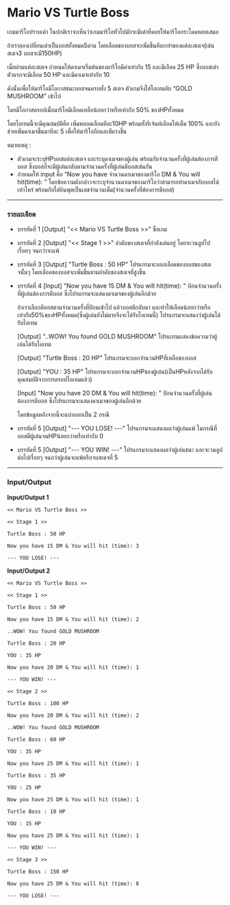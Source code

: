 # Mario VS Turtle Boss
เกมมาริโอปราบเต่า ในปกติเราจะเห็นว่าเกมมาริโอทั่วไปมักจะมีเต่าที่คอยให้มาริโอกระโดดหลบเสมอ

ถ้าเราลองเปลี่ยนเต่าเป็นบอสทั้งหมด5ด่าน โดยเลือดของบอสจะเพิ่มขึ้นทีละเท่าของแต่ละสเตจ(เช่น สเตจ3 บอสจะมี150HP)

เมื่อผ่านแต่ละสเตจ กำหนดให้ดาเมจเริ่มต้นของมาริโอมีค่าเท่ากับ 15 และมีเลือด 25 HP ซึ่งบอสเต่าตัวแรกจะมีเลือด 50 HP และมีดาเมจเท่ากับ 10

ดังนั้นเพื่อให้มาริโอมีโอกาสชนะบอสจนครบทั้ง 5 สเตจ ตัวเกมจึงใส่ไอเทมลับ “GOLD MUSHROOM” เข้าไป

โดยมีโอกาสดรอปเมื่อมาริโอมีเลือดเหลือน้อยกว่าหรือเท่ากับ 50% ของHPทั้งหมด

โดยไอเทมนี้จะมีคุณสมบัติคือ เพิ่มหลอดเลือดทีละ10HP พร้อมทั้งรีเจ้นท์เลือดให้เต็ม 100% และยังช่วยเพิ่มดาเมจขึ้นมาทีละ 5 เพื่อให้มาริโอถึกและตีแรงขึ้น

หมายเหตุ :

- ตัวเกมจะระบุHPบอสแต่ละสเตจ และระบุดาเมจของผู้เล่น พร้อมกับจำนวนครั้งที่ผู้เล่นต้องการตีบอส ซึ่งบอสก็จะตีผู้เล่นกลับตามจำนวนครั้งที่ผู้เล่นตีบอสเช่นกัน
- กำหนดให้ input คือ “Now you have จำนวนดาเมจของมาริโอ DM & You will hit\(time\): ” โดยข้อความดังกล่าวจะระบุจำนวนดาเมจของมาริโอว่าสามารถทำดาเมจกับบอสได้เท่าไหร่ พร้อมกับใส่อินพุตเป็นเลขจำนวนเต็ม(จำนวนครั้งที่ต้องการตีบอส)
___
### รายละเอียด
* บรรทัดที่ 1 \[Output\] "\<\< Mario VS Turtle Boss \>\>" ชื่อเกม
* บรรทัดที่ 2 \[Output\] "\<\< Stage 1 \>\>" ลำดับของสเตจที่กำลังเล่นอยู่ โดยจะวนลูปไปเรื่อยๆ จนกว่าจะแพ้
* บรรทัดที่ 3 \[Output\] "Turtle Boss : 50 HP" โปรแกรมจะบอกเลือดของบอสของสเตจนั้นๆ โดยเลือดของบอสจะเพิ่มขึ้นตามลำดับของสเตจที่สูงขึ้น
* บรรทัดที่ 4 \[Input\] "Now you have 15 DM & You will hit\(time\): " ป้อนจำนวนครั้งที่ผู้เล่นต้องการตีบอส ซึ่งโปรแกรมจะแสดงดาเมจของผู้เล่นอีกด้วย

  ถ้าเราเลือกตีบอสตามจำนวนครั้งที่ป้อนเข้าไป แล้วบอสตีกลับมา และทำให้เลือดน้อยกว่าหรือเท่ากับ50%ของHPทั้งหมด\(ซึ่งผู้เล่นยังไม่ตายจึงจะได้รับไอเทมนี้\) โปรแกรมจะแสดงว่าผู้เล่นได้รับไอเทม

  \[Output\] "\.\.WOW\! You found GOLD MUSHROOM" โปรแกรมแสดงข้อความว่าผู้เล่นได้รับไอเทม

  \[Output\] "Turtle Boss : 20 HP" โปรแกรมจะบอกจำนวนHPที่เหลือของบอส

  \[Output\] "YOU : 35 HP" โปรแกรมจะบอกจำนวนHPของผู้เล่น\(เป็นHPหลังจากได้รับคุณสมบัติจากการดรอปไอเทมแล้ว\)

  \[Input\] "Now you have 20 DM & You will hit(time): " ป้อนจำนวนครั้งที่ผู้เล่นต้องการตีบอส ซึ่งโปรแกรมจะแสดงดาเมจของผู้เล่นอีกด้วย

  โดยข้อมูลหลังจากนี้จะแบ่งออกเป็น 2 กรณี

* บรรทัดที่ 5 \[Output\] "\-\-\- YOU LOSE\! \-\-\-" โปรแกรมจะแสดงผลว่าผู้เล่นแพ้ ในกรณีที่บอสตีผู้เล่นจนHPน้อยกว่าหรือเท่ากับ 0
* บรรทัดที่ 5 \[Output\] "\-\-\- YOU WIN\! \-\-\-" โปรแกรมจะแสดงผลว่าผู้เล่นชนะ และจะวนลูปต่อไปเรื่อยๆ จนกว่าผู้เล่นจะแพ้หรือจบสเตจที่ 5
___
### Input/Output
**Input/Output 1**
```
<< Mario VS Turtle Boss >>

<< Stage 1 >>

Turtle Boss : 50 HP

Now you have 15 DM & You will hit (time): 3

--- YOU LOSE! ---
```


**Input/Output 2**
```
<< Mario VS Turtle Boss >>

<< Stage 1 >>

Turtle Boss : 50 HP

Now you have 15 DM & You will hit (time): 2

..WOW! You found GOLD MUSHROOM

Turtle Boss : 20 HP

YOU : 35 HP

Now you have 20 DM & You will hit (time): 1

--- YOU WIN! ---

<< Stage 2 >>

Turtle Boss : 100 HP

Now you have 20 DM & You will hit (time): 2

..WOW! You found GOLD MUSHROOM

Turtle Boss : 60 HP

YOU : 35 HP

Now you have 25 DM & You will hit (time): 1

Turtle Boss : 35 HP

YOU : 25 HP

Now you have 25 DM & You will hit (time): 1

Turtle Boss : 10 HP

YOU : 15 HP

Now you have 25 DM & You will hit (time): 1

--- YOU WIN! ---

<< Stage 3 >>

Turtle Boss : 150 HP

Now you have 25 DM & You will hit (time): 8

--- YOU LOSE! ---
```

